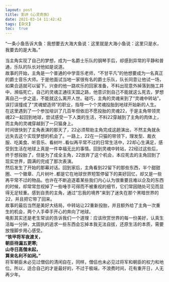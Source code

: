 ```yaml
---
layout: post
title: 影评《心灵奇旅》
date: 2021-03-14 11:42:42
tags: [杂文]
toc:  true
---
```

“一条小鱼告诉大鱼：我想要去大海大鱼说：这里就是大海小鱼说：这里只是水，我要去的是大海。”    

当主角实现了自己的梦想，成为一名爵士乐队的钢琴手后，却感到异常的平静和普通，乐队的队长对他如是说道。  
故事的开始，主角是一个普通的中学音乐老师，“不甘平凡”的他想要成为一名真正的爵士音乐大师。于是他面试当地一家很有名的爵士乐队，队长同意让他试一场，如果合适就可以留下。兴奋的他一路欢乐的回家准备，不料出现意外掉落到施工井中，濒临死亡，自己的灵魂正通往天国之路，他意识到自己不能就这么死去，梦想离自己一步之遥，不能就这么离开人世。碰巧，主角的灵魂来到了“灵魂中转站”，误打误撞成了“灵魂塑造师”的职业，指导一个个灵魂投胎到地球开始新的人生。  
在这里遇到了一个参加培训了几百年但依旧不愿投胎的灵魂22，于是主角带领灵魂22一起回到地球，尝试感受一下人类的生活，不料22穿越到了主角的肉体上，而主角的灵魂穿越到了一只猫身上。  
时间很快到了主角表演的那天了，22必须帮助主角完成这趟演出，不然主角就永远失去这个实现梦想的机会了。一路上，22在一只猫的带领下，理发型、裁衣服、吃美食、听音乐、看树叶..看似再平常不过的日常生活中，22却心生满足，感受到生活在地球上真是一件幸福无比的事情。回到灵魂中转站，22经过这些后，终于想投胎了，但是为了成全主角，22放弃了这个机会，本应死去的主角回到了现实世界，圆满的完成了那次表演。  
然后发生了开始的那幕对话。回到家后，主角看到22留下的那些东西，半个甜甜圈、一个徽章、几片树叶..都是它在地球世界短暂停留下的美好回忆，却又是一些再平常不过的物品。也许在不断追逐着某些我们内心认为很重要且难以企及的东西的时候，却常常忽视掉了一些唾手可得而不被重视的细节，它们常因随处可见而显得无足轻重。感到自责的主角，通过“忘我的境界”来到了迷失在那个黑暗世界的22，并且把它带了回来。  
故事的最后当然是美好大结局，中转站让22重新投胎，并且额外给了主角一次重生的机会，两个人手牵手开心的奔向了地球。  
电影其实还是老生常谈的告诉我们一个道理：应该欣赏世界的每一份美好，认真生活每一分钟，太固执的追求一些东西会忘掉本我无法自拔，还原生活的本质，需要放慢脚步用心感受。  
**“铁甲将军夜渡关，  
朝臣待漏五更寒;  
山寺日高僧未起，  
算来名利不如闲。”**  
将军朝臣未必见过僧侣的清闲自在，同样，僧侣也未必见过将军和朝臣的权力和地位。所以，适合自己的才是最好的，不过于极端，不浪费时间，花有重开日，人无再少年。
